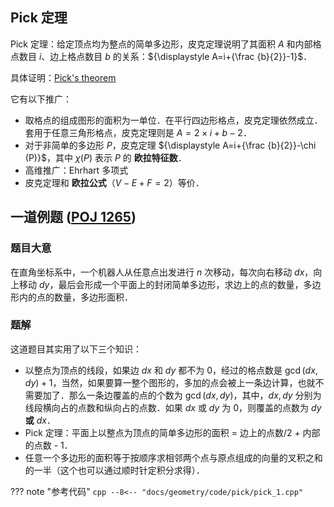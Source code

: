 ## Pick 定理

Pick 定理：给定顶点均为整点的简单多边形，皮克定理说明了其面积 ${\displaystyle A}$ 和内部格点数目 ${\displaystyle i}$、边上格点数目 ${\displaystyle b}$ 的关系：${\displaystyle A=i+{\frac {b}{2}}-1}$．

具体证明：[Pick's theorem](https://en.wikipedia.org/wiki/Pick%27s_theorem)

它有以下推广：

-   取格点的组成图形的面积为一单位．在平行四边形格点，皮克定理依然成立．套用于任意三角形格点，皮克定理则是 ${\displaystyle A=2 \times i+b-2}$．
-   对于非简单的多边形 ${\displaystyle P}$，皮克定理 ${\displaystyle A=i+{\frac {b}{2}}-\chi (P)}$，其中 ${\displaystyle \chi (P)}$ 表示 ${\displaystyle P}$ 的 **欧拉特征数**．
-   高维推广：Ehrhart 多项式
-   皮克定理和 **欧拉公式**（${\displaystyle V-E+F=2}$）等价．

## 一道例题 ([POJ 1265](http://poj.org/problem?id=1265))

### 题目大意

在直角坐标系中，一个机器人从任意点出发进行 $\textit{n}$ 次移动，每次向右移动 $\textit{dx}$，向上移动 $\textit{dy}$，最后会形成一个平面上的封闭简单多边形，求边上的点的数量，多边形内的点的数量，多边形面积．

### 题解

这道题目其实用了以下三个知识：

-   以整点为顶点的线段，如果边 $\textit{dx}$ 和 $\textit{dy}$ 都不为 $0$，经过的格点数是 $\gcd(\textit{dx}, \textit{dy}) + 1$，当然，如果要算一整个图形的，多加的点会被上一条边计算，也就不需要加了．那么一条边覆盖的点的个数为 $\gcd(\textit{dx},\textit{dy})$，其中，$\textit{dx},\textit{dy}$ 分别为线段横向占的点数和纵向占的点数．如果 $\textit{dx}$ 或 $\textit{dy}$ 为 $0$，则覆盖的点数为 $\textit{dy}$ **或** $\textit{dx}$．
-   Pick 定理：平面上以整点为顶点的简单多边形的面积 = 边上的点数/2 + 内部的点数 - 1．
-   任意一个多边形的面积等于按顺序求相邻两个点与原点组成的向量的叉积之和的一半（这个也可以通过顺时针定积分求得）．

??? note "参考代码"
    ```cpp
    --8<-- "docs/geometry/code/pick/pick_1.cpp"
    ```
